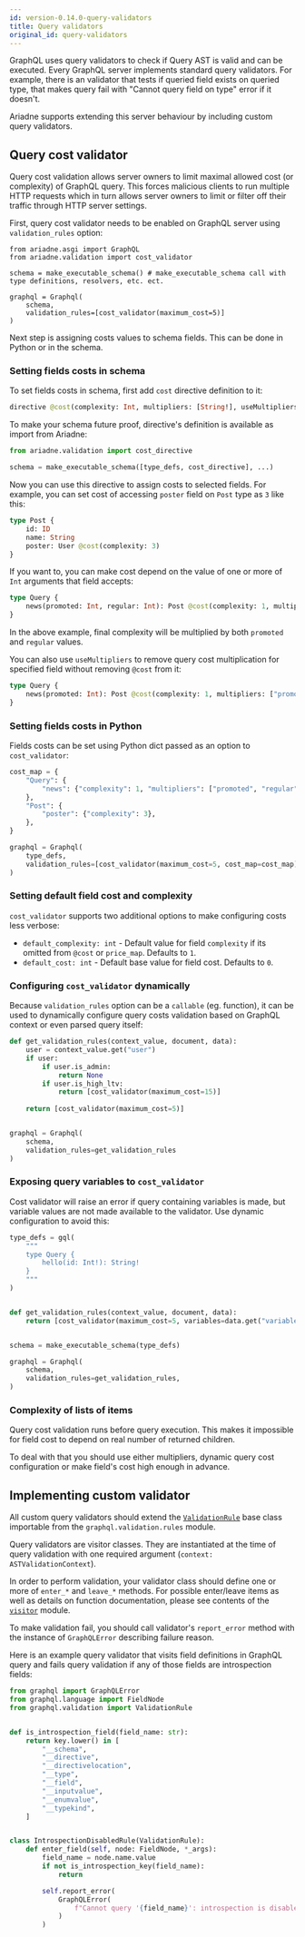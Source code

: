 ```yaml
---
id: version-0.14.0-query-validators
title: Query validators
original_id: query-validators
---
```


GraphQL uses query validators to check if Query AST is valid and can be executed. Every GraphQL server implements standard query validators. For example, there is an validator that tests if queried field exists on queried type, that makes query fail with "Cannot query field on type" error if it doesn't.

Ariadne supports extending this server behaviour by including custom query validators.


## Query cost validator

Query cost validation allows server owners to limit maximal allowed cost (or complexity) of GraphQL query. This forces malicious clients to run multiple HTTP requests which in turn allows server owners to limit or filter off their traffic through HTTP server settings.

First, query cost validator needs to be enabled on GraphQL server using `validation_rules` option:

```
from ariadne.asgi import GraphQL
from ariadne.validation import cost_validator

schema = make_executable_schema() # make_executable_schema call with type definitions, resolvers, etc. ect.

graphql = Graphql(
    schema,
    validation_rules=[cost_validator(maximum_cost=5)]
)
```

Next step is assigning costs values to schema fields. This can be done in Python or in the schema.


### Setting fields costs in schema

To set fields costs in schema, first add `cost` directive definition to it:

```graphql
directive @cost(complexity: Int, multipliers: [String!], useMultipliers: Boolean) on FIELD | FIELD_DEFINITION
```

To make your schema future proof, directive's definition is available as import from Ariadne:

```python
from ariadne.validation import cost_directive

schema = make_executable_schema([type_defs, cost_directive], ...)
```

Now you can use this directive to assign costs to selected fields. For example, you can set cost of accessing `poster` field on `Post` type as `3` like this:

```graphql
type Post {
    id: ID
    name: String
    poster: User @cost(complexity: 3)
}
```

If you want to, you can make cost depend on the value of one or more of `Int` arguments that field accepts:

```graphql
type Query {
    news(promoted: Int, regular: Int): Post @cost(complexity: 1, multipliers: ["promoted", "regular"])
}
```

In the above example, final complexity will be multiplied by both `promoted` and `regular` values.

You can also use `useMultipliers` to remove query cost multiplication for specified field without removing `@cost` from it:

```graphql
type Query {
    news(promoted: Int): Post @cost(complexity: 1, multipliers: ["promoted"], useMultipliers: false)
}
```


### Setting fields costs in Python

Fields costs can be set using Python dict passed as an option to `cost_validator`:

```python
cost_map = {
    "Query": {
        "news": {"complexity": 1, "multipliers": ["promoted", "regular"]},
    },
    "Post": {
        "poster": {"complexity": 3},
    },
}

graphql = Graphql(
    type_defs,
    validation_rules=[cost_validator(maximum_cost=5, cost_map=cost_map)]
)
```


### Setting default field cost and complexity

`cost_validator` supports two additional options to make configuring costs less verbose:

- `default_complexity: int` - Default value for field `complexity` if its omitted from `@cost` or `price_map`. Defaults to `1`.
- `default_cost: int` - Default base value for field cost. Defaults to `0`.


### Configuring `cost_validator` dynamically

Because `validation_rules` option can be a `callable` (eg. function), it can be used to dynamically configure query costs validation based on GraphQL context or even parsed query itself:

```python
def get_validation_rules(context_value, document, data):
    user = context_value.get("user")
    if user:
        if user.is_admin:
            return None
        if user.is_high_ltv:
            return [cost_validator(maximum_cost=15)]
    
    return [cost_validator(maximum_cost=5)]


graphql = Graphql(
    schema,
    validation_rules=get_validation_rules
)
```


### Exposing query variables to `cost_validator`

Cost validator will raise an error if query containing variables is made, but variable values are not made available to the validator. Use dynamic configuration to avoid this:
```python
type_defs = gql(
    """
    type Query {
        hello(id: Int!): String!
    }
    """
)


def get_validation_rules(context_value, document, data):
    return [cost_validator(maximum_cost=5, variables=data.get("variables"))]


schema = make_executable_schema(type_defs)

graphql = Graphql(
    schema,
    validation_rules=get_validation_rules,
)
```

### Complexity of lists of items

Query cost validation runs before query execution. This makes it impossible for field cost to depend on real number of returned children.

To deal with that you should use either multipliers, dynamic query cost configuration or make field's cost high enough in advance.


## Implementing custom validator

All custom query validators should extend the [`ValidationRule`](https://github.com/graphql-python/graphql-core/blob/v3.0.5/src/graphql/validation/rules/__init__.py#L37) base class importable from the `graphql.validation.rules` module.

Query validators are visitor classes. They are instantiated at the time of query validation with one required argument (`context: ASTValidationContext`).

In order to perform validation, your validator class should define one or more of `enter_*` and `leave_*` methods. For possible enter/leave items as well as details on function documentation, please see contents of the [`visitor`](https://github.com/graphql-python/graphql-core/blob/v3.0.5/src/graphql/language/visitor.py) module.

To make validation fail, you should call validator's `report_error` method with the instance of `GraphQLError` describing failure reason.

Here is an example query validator that visits field definitions in GraphQL query and fails query validation if any of those fields are introspection fields:

```python
from graphql import GraphQLError
from graphql.language import FieldNode
from graphql.validation import ValidationRule


def is_introspection_field(field_name: str):
    return key.lower() in [
        "__schema",
        "__directive",
        "__directivelocation",
        "__type",
        "__field",
        "__inputvalue",
        "__enumvalue",
        "__typekind",
    ]


class IntrospectionDisabledRule(ValidationRule):
    def enter_field(self, node: FieldNode, *_args):
        field_name = node.name.value
        if not is_introspection_key(field_name):
            return

        self.report_error(
            GraphQLError(
                f"Cannot query '{field_name}': introspection is disabled.", node,
            )
        )

```

